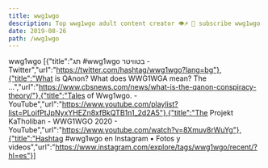 ```yaml
---
title: wwg1wgo
description: Top wwg1wgo adult content creator 👁♐️ 👑 subscribe wwg1wgo to my porn site below IG wwg1wgo
date: 2019-08-26
path: /wwg1wgo
---
```


wwg1wgo
[{"title":"תג #wwg1wgo בטוויטר - Twitter","url":"https://twitter.com/hashtag/wwg1wgo?lang=bg"},{"title":"What is QAnon? What does WWG1WGA mean? The ...","url":"https://www.cbsnews.com/news/what-is-the-qanon-conspiracy-theory/"},{"title":"Tales of Wwg1wgo. - YouTube","url":"https://www.youtube.com/playlist?list=PLoifPtJpNyxYHEZn8xfBkQTB1n1_2d2A5"},{"title":"The Projekt KaTholiban - WWG1WGO 2020 - YouTube","url":"https://www.youtube.com/watch?v=8Xmuv8rWuYg"},{"title":"Hashtag #wwg1wgo en Instagram • Fotos y videos","url":"https://www.instagram.com/explore/tags/wwg1wgo/recent/?hl=es"}]

